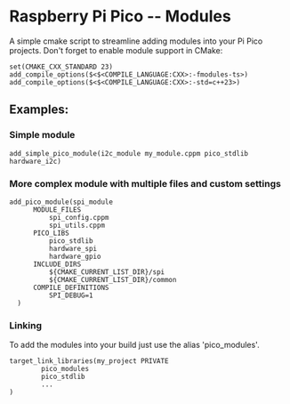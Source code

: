 # Raspberry Pi Pico -- Modules

A simple cmake script to streamline adding modules into your Pi Pico projects. Don't forget to enable module support in CMake:
```
set(CMAKE_CXX_STANDARD 23)
add_compile_options($<$<COMPILE_LANGUAGE:CXX>:-fmodules-ts>)
add_compile_options($<$<COMPILE_LANGUAGE:CXX>:-std=c++23>)
```
## Examples:

### Simple module 
```
add_simple_pico_module(i2c_module my_module.cppm pico_stdlib hardware_i2c)
```

### More complex module with multiple files and custom settings
```
add_pico_module(spi_module
      MODULE_FILES 
          spi_config.cppm
          spi_utils.cppm
      PICO_LIBS 
          pico_stdlib 
          hardware_spi 
          hardware_gpio
      INCLUDE_DIRS 
          ${CMAKE_CURRENT_LIST_DIR}/spi
          ${CMAKE_CURRENT_LIST_DIR}/common
      COMPILE_DEFINITIONS
          SPI_DEBUG=1
  )
```
### Linking
To add the modules into your build just use the alias 'pico_modules'.
```
target_link_libraries(my_project PRIVATE
        pico_modules
        pico_stdlib
        ...
)
```
